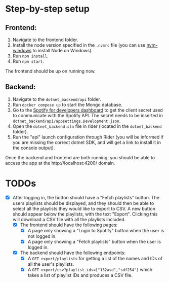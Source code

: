# Step-by-step setup

## Frontend:

1. Navigate to the frontend folder.
2. Install the node version specified in the `.nvmrc` file (you can
   use [nvm-windows](https://github.com/coreybutler/nvm-windows) to install Node
   on Windows).
3. Run `npm install`.
4. Run `npm start`.

The frontend should be up on running now.

## Backend:

1. Navigate to the `dotnet_backend/api` folder.
2. Run `docker compose up` to start the Mongo database.
3. Go to
   the [Spotify for developers dashboard](https://developer.spotify.com/dashboard/543a4066a8a94ff7ab4705453913eb4e/settings)
   to get the client secret used to communicate with the Spotify API. The secret
   needs to be inserted in `dotnet_backend/api/appsettings.Development.json`.
3. Open the `dotnet_backend.sln` file in rider (located in the `dotnet_backend`
   folder).
4. Run the "api" launch configuration through Rider (you will be informed if you
   are missing the correct dotnet SDK, and will get a link to install it in the
   console output).

Once the backend and frontend are both running, you should be able to access the
app at the http://localhost:4200/ domain.

# TODOs

- [x] After logging in, the button should have a "Fetch playlists" button. The
  users playlists should be displayed, and they should then be able to select
  all the playlists they would like to export to CSV. A new button should appear
  below the playlists, with the text "Export". Clicking this will download a CSV
  file with all the playlists included.
    - [x] The frontend should have the following pages:
        - [x] A page only showing a "Login to Spotify" button when the user is
          not logged in.
        - [x] A page only showing a "Fetch playlists" button when the user is
          logged in.
    - [x] The backend should have the following endpoints:
        - [x] A `GET export/playlists` for getting a list of the names and IDs
          of all the user's playlists.
        - [x] A `GET export/csv?playlist_ids=["132asd","sdf254"]` which takes a
          list of playlist IDs and produces a CSV file.